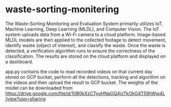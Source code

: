 # waste-sorting-monitering

The Waste-Sorting Monitoring and Evaluation System primarily utilizes IoT, Machine Learning, Deep Learning (MLDL), and Computer Vision. 
The IoT system uploads data from a Wi-Fi camera to a cloud platform. Image-based MLDL models are then applied to the collected footage 
to detect movement, identify waste (object of interest), and classify the waste. 
Once the waste is detected, a verification algorithm runs to ensure the correctness of the classification. 
The results are stored on the cloud platform and displayed on a dashboard.

app.py contains the code to read recorded videos on that current day stored on GCP bucket, perform all the detections, tracking and algorithm on the videos and then upload the result to GCP bucket.
The weights of the model can be downloaded from https://drive.google.com/file/d/10B0kXzCTyuHNaOQ4jzTkOkG4T59hWw4L/view?usp=sharing
